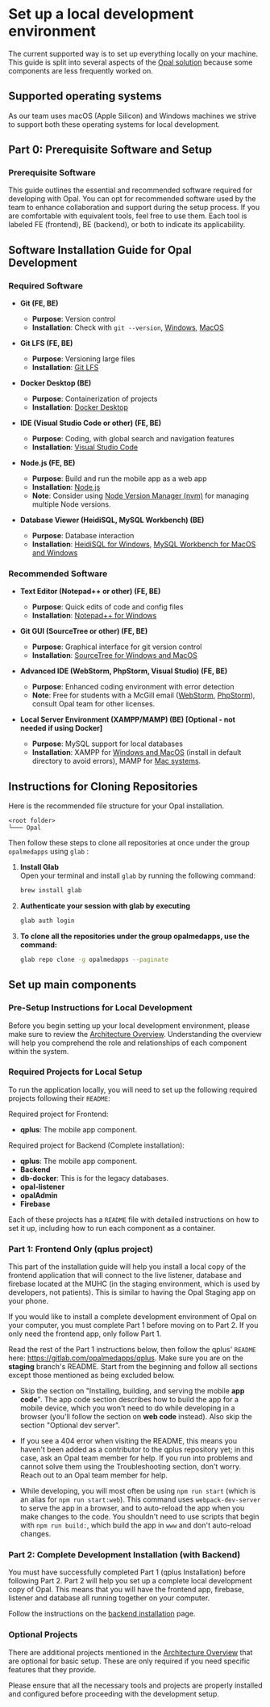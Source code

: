 # Set up a local development environment

The current supported way is to set up everything locally on your machine.
This guide is split into several aspects of the [Opal solution](architecture/index.md#high-level-architecture) because some components are less frequently worked on.

## Supported operating systems

As our team uses macOS (Apple Silicon) and Windows machines we strive to support both these operating systems for local development.

## Part 0: Prerequisite Software and Setup

### Prerequisite Software

This guide outlines the essential and recommended software required for developing with Opal. You can opt for recommended software used by the team to enhance collaboration and support during the setup process. If you are comfortable with equivalent tools, feel free to use them. Each tool is labeled FE (frontend), BE (backend), or both to indicate its applicability.

## Software Installation Guide for Opal Development

### Required Software

- **Git (FE, BE)**
    - **Purpose**: Version control
    - **Installation**: Check with `git --version`, [Windows](https://git-scm.com/download/win), [MacOS](https://git-scm.com/download/mac)

- **Git LFS (FE, BE)**
    - **Purpose**: Versioning large files
    - **Installation**: [Git LFS](https://git-lfs.github.com/)

- **Docker Desktop (BE)**
    - **Purpose**: Containerization of projects
    - **Installation**: [Docker Desktop](https://www.docker.com/products/docker-desktop/)

- **IDE (Visual Studio Code or other) (FE, BE)**
    - **Purpose**: Coding, with global search and navigation features
    - **Installation**: [Visual Studio Code](https://code.visualstudio.com/)

- **Node.js (FE, BE)**
    - **Purpose**: Build and run the mobile app as a web app
    - **Installation**: [Node.js](https://nodejs.org/en)
    - **Note**: Consider using [Node Version Manager (nvm)](https://github.com/nvm-sh/nvm) for managing multiple Node versions.

- **Database Viewer (HeidiSQL, MySQL Workbench) (BE)**
    - **Purpose**: Database interaction
    - **Installation**: [HeidiSQL for Windows](https://www.heidisql.com/download.php), [MySQL Workbench for MacOS and Windows](https://www.mysql.com/products/workbench/)

### Recommended Software

- **Text Editor (Notepad++ or other) (FE, BE)**
    - **Purpose**: Quick edits of code and config files
    - **Installation**: [Notepad++ for Windows](https://notepad-plus-plus.org/downloads/)

- **Git GUI (SourceTree or other) (FE, BE)**
    - **Purpose**: Graphical interface for git version control
    - **Installation**: [SourceTree for Windows and MacOS](https://www.sourcetreeapp.com/)

- **Advanced IDE (WebStorm, PhpStorm, Visual Studio) (FE, BE)**
    - **Purpose**: Enhanced coding environment with error detection
    - **Note**: Free for students with a McGill email ([WebStorm](https://www.jetbrains.com/webstorm/download/#section=windows), [PhpStorm](https://www.jetbrains.com/phpstorm/download/#section=windows)), consult Opal team for other licenses.

- **Local Server Environment (XAMPP/MAMP) (BE) [Optional - not needed if using Docker]**
    - **Purpose**: MySQL support for local databases
    - **Installation**: XAMPP for [Windows and MacOS](https://www.apachefriends.org/index.html) (install in default directory to avoid errors), MAMP for [Mac systems](https://www.mamp.info/en/downloads/).

## Instructions for Cloning Repositories

Here is the recommended file structure for your Opal installation.

```text
<root folder>
└─── Opal
```

Then follow these steps to clone all repositories at once under the group `opalmedapps` using `glab` :

1. **Install Glab**  
   Open your terminal and install `glab` by running the following command:

   ```bash
   brew install glab
   ```

2. **Authenticate your session with glab by executing**

   ```bash
   glab auth login
   ```

3. **To clone all the repositories under the group opalmedapps, use the command:**

   ```bash
   glab repo clone -g opalmedapps --paginate
   ```

## Set up main components

### Pre-Setup Instructions for Local Development

Before you begin setting up your local development environment, please make sure to review the [Architecture Overview](https://opalmedapps.gitlab.io/docs/architecture/). Understanding the overview will help you comprehend the role and relationships of each component within the system.

### Required Projects for Local Setup

To run the application locally, you will need to set up the following required projects following their `README`:

Required project for Frontend:

- **qplus**: The mobile app component.
  
Required project for Backend (Complete installation):

- **qplus**: The mobile app component.
- **Backend**
- **db-docker**: This is for the legacy databases.
- **opal-listener**
- **opalAdmin**
- **Firebase**

Each of these projects has a `README` file with detailed instructions on how to set it up, including how to run each component as a container.

### Part 1: Frontend Only (qplus project)

This part of the installation guide will help you install a local copy of the frontend application that will connect to the live listener, database and firebase located at the MUHC (in the staging environment, which is used by developers, not patients).
This is similar to having the Opal Staging app on your phone.

If you would like to install a complete development environment of Opal on your computer, you must complete Part 1 before moving on to Part 2. If you only need the frontend app, only follow Part 1.

Read the rest of the Part 1 instructions below, then follow the qplus' `README` here: https://gitlab.com/opalmedapps/qplus.
Make sure you are on the **staging** branch's README. Start from the beginning and follow all sections except
those mentioned as being excluded below.

- Skip the section on "Installing, building, and serving the mobile **app code**". The app code section describes how to build
    the app for a mobile device, which you won't need to do while developing in a browser (you'll follow the section on **web code**
    instead).  Also skip the section "Optional dev server".

- If you see a 404 error when visiting the README, this means you haven't been added as a contributor to the qplus repository yet;
    in this case, ask an Opal team member for help. If you run into problems and cannot solve them using the Troubleshooting section,
    don't worry. Reach out to an Opal team member for help.

- While developing, you will most often be using `npm run start` (which is an alias for `npm run start:web`).
    This command uses `webpack-dev-server` to serve the app in a browser, and to auto-reload the app when you make changes to the code.
    You shouldn't need to use scripts that begin with `npm run build:`, which build the app in `www` and don't auto-reload changes.

### Part 2: Complete Development Installation (with Backend)

You must have successfully completed Part 1 (qplus Installation) before following Part 2. Part 2 will help you set up a complete local development copy of Opal. This means that you will have the frontend app, firebase, listener and database all running together on your computer.

Follow the instructions on the [backend installation](./backend-installation.md) page.

### Optional Projects

There are additional projects mentioned in the [Architecture Overview](https://opalmedapps.gitlab.io/docs/architecture/) that are optional for basic setup. These are only required if you need specific features that they provide.

Please ensure that all the necessary tools and projects are properly installed and configured before proceeding with the development setup.
